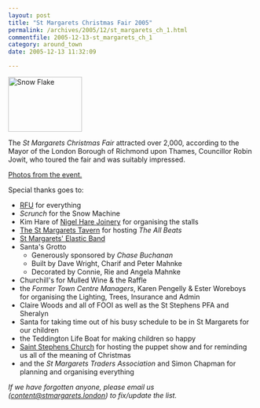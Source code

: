 ```yaml
---
layout: post
title: "St Margarets Christmas Fair 2005"
permalink: /archives/2005/12/st_margarets_ch_1.html
commentfile: 2005-12-13-st_margarets_ch_1
category: around_town
date: 2005-12-13 11:32:09

---
```


<a href="/assets/images/2005/snowflakeman.jpg"><img src="/assets/images/2005/snowflakeman-thumb.jpg" width="150" height="112" alt="Snow Flake" class="ignore photo right"/></a>

The *St Margarets Christmas Fair* attracted over 2,000, according to the Mayor of the London Borough of Richmond upon Thames, Councillor Robin Jowit, who toured the fair and was suitably impressed.

[Photos from the event.](/static/fair/xmas05fair.html)

Special thanks goes to:

-   [RFU](http://www.englandrugby.com//index.htm) for everything
-   *Scrunch* for the Snow Machine
-   Kim Hare of [Nigel Hare Joinery](/cgi-bin/directory.cgi?key=200506291050&action=getlisting) for organising the stalls
-   [The St Margarets Tavern](/cgi-bin/directory.cgi?key=200505231529&action=getlisting) for hosting *The All Beats*
-   [St Margarets' Elastic Band](/cgi-bin/directory.cgi?key=200505180358&action=getlisting)
-   Santa's Grotto
    -   Generously sponsored by *Chase Buchanan*
    -   Built by Dave Wright, Charif and Peter Mahnke
    -   Decorated by Connie, Rie and Angela Mahnke
-   Churchill's for Mulled Wine & the Raffle
-   the *Former Town Centre Managers*, Karen Pengelly & Ester Woreboys for organising the Lighting, Trees, Insurance and Admin
-   Claire Woods and all of FOOI as well as the St Stephens PFA and Sheralyn
-   Santa for taking time out of his busy schedule to be in St Margarets for our
    children
-   the Teddington Life Boat for making children so happy
-   [Saint Stephens Church](/cgi-bin/directory.cgi?key=200506080822&action=getlisting) for hosting the puppet show and for reminding us all of the meaning of Christmas
-   and the *St Margarets Traders Association* and Simon Chapman for planning and organising everything

*If we have forgotten anyone, please email us (content@stmargarets.london) to fix/update the list.*
